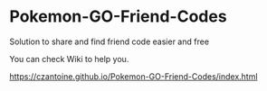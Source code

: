 # Pokemon-GO-Friend-Codes
Solution to share and find friend code easier and free

You can check Wiki to help you. 

https://czantoine.github.io/Pokemon-GO-Friend-Codes/index.html
